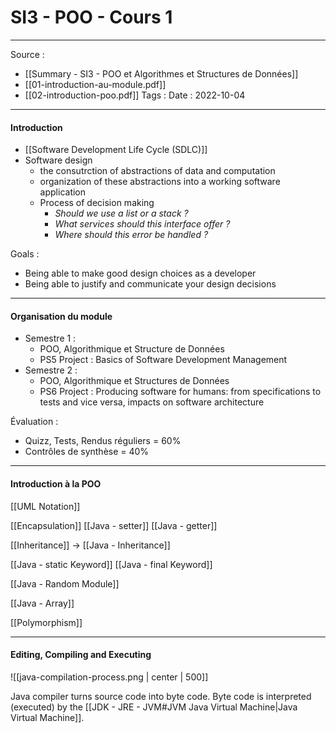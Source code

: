 # SI3 - POO - Cours 1
---

Source : 
- [[Summary - SI3 - POO et Algorithmes et Structures de Données]]
- [[01-introduction-au-module.pdf]]
- [[02-introduction-poo.pdf]]
Tags : 
Date : 2022-10-04

---
#### Introduction 

- [[Software Development Life Cycle (SDLC)]]
- Software design
	- the consutrction of abstractions of data and computation
	- organization of these abstractions into a working software application
	- Process of decision making
		- *Should we use a list or a stack ?*
		- *What services should this interface offer ?*
		- *Where should this error be handled ?*

Goals :
- Being able to make good design choices as a developer
- Being able to justify and communicate your design decisions

---
#### Organisation du module

- Semestre 1 :
	- POO, Algorithmique et Structure de Données
	- PS5 Project : Basics of Software Development Management
- Semestre 2 : 
	- POO, Algorithmique et Structures de Données
	- PS6 Project : Producing software for humans: from specifications to tests and vice versa, impacts on software architecture

Évaluation : 
- Quizz, Tests, Rendus réguliers = 60%
- Contrôles de synthèse = 40%

---
#### Introduction à la POO

[[UML Notation]]

[[Encapsulation]]
[[Java  - setter]]
[[Java - getter]]

[[Inheritance]] -> [[Java - Inheritance]]

[[Java - static Keyword]]
[[Java - final Keyword]]

[[Java - Random Module]]

[[Java - Array]]

[[Polymorphism]]

---
#### Editing, Compiling and Executing

![[java-compilation-process.png | center | 500]]

Java compiler turns source code into byte code.
Byte code is interpreted (executed) by the [[JDK - JRE - JVM#JVM Java Virtual Machine|Java Virtual Machine]].
